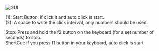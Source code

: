 ![GUI](https://user-images.githubusercontent.com/112751504/216489356-74acd007-69e1-4eff-959f-2bc6157d393f.jpg)

(1): Start Button, if click it and auto click is start.<br>
(2): A space to write the click interval, only numbers should be used.<br>

Stop: Press and hold the f2 button on the keyboard (for a set number of seconds) to stop. <br>
ShortCut: if you press f1 button in your keyboard, auto click is start
